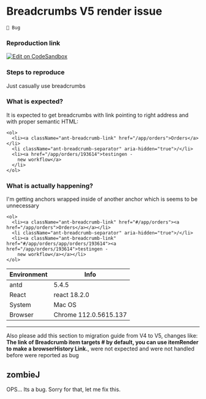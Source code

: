 # Breadcrumbs V5 render issue

`🐛 Bug`

### Reproduction link

[![Edit on CodeSandbox](https://codesandbox.io/static/img/play-codesandbox.svg)](https://codesandbox.io/s/antd-reproduction-template-forked-eebw0y?file=/index.js)

### Steps to reproduce

Just casually use breadcrumbs

### What is expected?

It is expected to get breadcrumbs with link pointing to right address and with proper semantic HTML:

```
<ol>
  <li><a className="ant-breadcrumb-link" href="/app/orders">Orders</a></li>
  <li className="ant-breadcrumb-separator" aria-hidden="true">/</li>
  <li><a href="/app/orders/193614">testingen -
    new workflow</a>
  </li>
</ol>
```

### What is actually happening?

I'm getting anchors wrapped inside of another anchor which is seems to be unnecessary

```
<ol>
  <li><a className="ant-breadcrumb-link" href="#/app/orders"><a href="/app/orders">Orders</a></a></li>
  <li className="ant-breadcrumb-separator" aria-hidden="true">/</li>
  <li><a className="ant-breadcrumb-link" href="#/app/orders/app/orders/193614"><a href="/app/orders/193614">testingen -
    new workflow</a></a></li>
</ol>
```

| Environment | Info                  |
| ----------- | --------------------- |
| antd        | 5.4.5                 |
| React       | react 18.2.0          |
| System      | Mac OS                |
| Browser     | Chrome 112.0.5615.137 |

---

Also please add this section to migration guide from V4 to V5, changes like: **The link of Breadcrumb item targets # by default, you can use itemRender to make a browserHistory Link.**, were not expected and were not handled before were reported as bug

<!-- generated by ant-design-issue-helper. DO NOT REMOVE -->

## zombieJ

OPS... Its a bug. Sorry for that, let me fix this.
